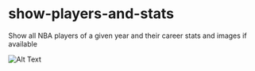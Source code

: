 # show-players-and-stats
Show all NBA players of a given year and their career stats and images if available

![Alt Text](https://github.com/yanlinchengrui/yanlinchengrui.github.io/blob/master/img/myProj.gif)